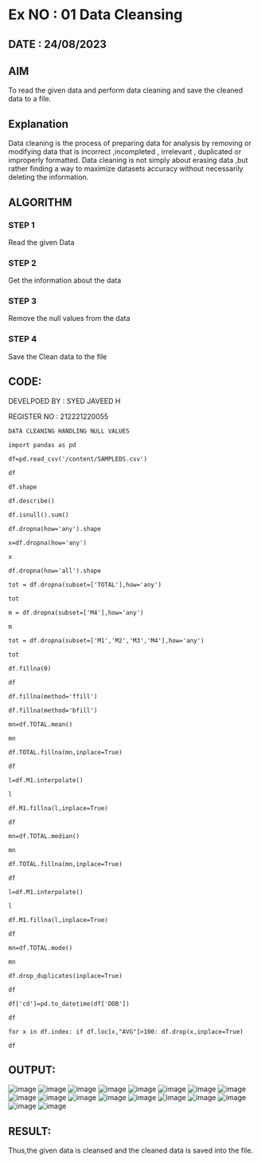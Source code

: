 # Ex NO : 01   Data Cleansing

## DATE : 24/08/2023

## AIM
To read the given data and perform data cleaning and save the cleaned data to a file. 

## Explanation
Data cleaning is the process of preparing data for analysis by removing or modifying data that is incorrect ,incompleted , irrelevant , duplicated or improperly formatted. 
Data cleaning is not simply about erasing data ,but rather finding a way to maximize datasets accuracy without necessarily deleting the information. 

## ALGORITHM
### STEP 1
Read the given Data
### STEP 2
Get the information about the data
### STEP 3
Remove the null values from the data
### STEP 4
Save the Clean data to the file

## CODE:
DEVELPOED BY : SYED JAVEED H

REGISTER NO : 212221220055
```
DATA CLEANING HANDLING NULL VALUES

import pandas as pd

df=pd.read_csv('/content/SAMPLEDS.csv')

df

df.shape

df.describe()

df.isnull().sum()

df.dropna(how='any').shape

x=df.dropna(how='any')

x

df.dropna(how='all').shape

tot = df.dropna(subset=['TOTAL'],how='any')

tot

m = df.dropna(subset=['M4'],how='any')

m

tot = df.dropna(subset=['M1','M2','M3','M4'],how='any')

tot

df.fillna(0)

df

df.fillna(method='ffill')

df.fillna(method='bfill')

mn=df.TOTAL.mean()

mn

df.TOTAL.fillna(mn,inplace=True)

df

l=df.M1.interpolate()

l

df.M1.fillna(l,inplace=True)

df

mn=df.TOTAL.median()

mn

df.TOTAL.fillna(mn,inplace=True)

df

l=df.M1.interpolate()

l

df.M1.fillna(l,inplace=True)

df

mn=df.TOTAL.mode()

mn

df.drop_duplicates(inplace=True)

df

df['cd']=pd.to_datetime(df['DOB'])

df

for x in df.index: if df.loc[x,"AVG"]>100: df.drop(x,inplace=True)

df
```
## OUTPUT:

![image](https://github.com/SyedJaveed786/ODD2023-Datascience-Ex01/assets/106874713/e1d0289d-2a36-4a14-b5a3-6145a15f3769)
![image](https://github.com/SyedJaveed786/ODD2023-Datascience-Ex01/assets/106874713/6cd0b29e-a964-432e-b2b2-77b2dfeef130)
![image](https://github.com/SyedJaveed786/ODD2023-Datascience-Ex01/assets/106874713/171d21b3-0847-4faf-948d-acf963038849)
![image](https://github.com/SyedJaveed786/ODD2023-Datascience-Ex01/assets/106874713/67953762-3357-4786-aa3e-4fce64f84493)
![image](https://github.com/SyedJaveed786/ODD2023-Datascience-Ex01/assets/106874713/99676258-a9a4-4217-8786-0ae04c44a0ef)
![image](https://github.com/SyedJaveed786/ODD2023-Datascience-Ex01/assets/106874713/5326e6ac-cc40-45ff-87dd-03da25da99a8)
![image](https://github.com/SyedJaveed786/ODD2023-Datascience-Ex01/assets/106874713/92008f1d-6567-4549-a939-5ff7bd459c10)
![image](https://github.com/SyedJaveed786/ODD2023-Datascience-Ex01/assets/106874713/d1d6fc27-b0ab-4fa5-8eb3-d8469ff522db)
![image](https://github.com/SyedJaveed786/ODD2023-Datascience-Ex01/assets/106874713/4c0f6822-476d-44c2-a139-54d1f06cb881)
![image](https://github.com/SyedJaveed786/ODD2023-Datascience-Ex01/assets/106874713/6ab7c00a-4997-4fbd-a1f5-4104d2ffb5b4)
![image](https://github.com/SyedJaveed786/ODD2023-Datascience-Ex01/assets/106874713/ff8fef88-7b9b-40aa-a3e5-46fe2c180447)
![image](https://github.com/SyedJaveed786/ODD2023-Datascience-Ex01/assets/106874713/c349aecd-a43c-46b8-aee5-4c006a48660e)
![image](https://github.com/SyedJaveed786/ODD2023-Datascience-Ex01/assets/106874713/0bfa1b90-5f6c-4edd-b35d-efb0fd1d74bf)
![image](https://github.com/SyedJaveed786/ODD2023-Datascience-Ex01/assets/106874713/24594b42-6a06-40bb-975a-53ead2946e1c)
![image](https://github.com/SyedJaveed786/ODD2023-Datascience-Ex01/assets/106874713/8c9b668e-52bc-412e-8373-39927e910312)
![image](https://github.com/SyedJaveed786/ODD2023-Datascience-Ex01/assets/106874713/89d1aeea-8ce0-478d-9d6e-37da80c6780d)
![image](https://github.com/SyedJaveed786/ODD2023-Datascience-Ex01/assets/106874713/e6784814-c9db-4c1a-85d0-355d33191203)
![image](https://github.com/SyedJaveed786/ODD2023-Datascience-Ex01/assets/106874713/2b8589ca-53a6-495d-ab30-286f95e97675)

## RESULT:

Thus,the given data is cleansed and the cleaned data is saved into the file.



















